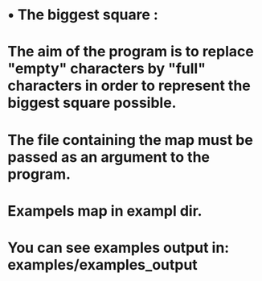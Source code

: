 #    • The biggest square :

# The aim of the program is to replace "empty" characters by "full" characters in order to represent the biggest square possible.
# The file containing the map must be passed as an argument to the program.

# Exampels map in exampl dir.
# You can see examples output in: examples/examples_output
